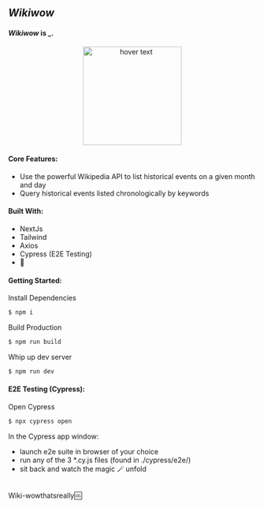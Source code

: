 ## _Wikiwow_

#### <em>**Wikiwow**</em> is \_.

<div align="center">
  <img
    src="https://i.gifer.com/F1Wp.gif"
    width="200"
    title="hover text">
</div>

#### Core Features:

-   Use the powerful Wikipedia API to list historical events on a given month and day
-   Query historical events listed chronologically by keywords

#### Built With:

-   NextJs
-   Tailwind
-   Axios
-   Cypress (E2E Testing)
-   💛

#### Getting Started:

Install Dependencies

```bash
$ npm i
```

Build Production

```bash
$ npm run build
```

Whip up dev server

```bash
$ npm run dev
```

#### E2E Testing (Cypress):

Open Cypress

```bash
$ npx cypress open
```

In the Cypress app window:

-   launch e2e suite in browser of your choice
-   run any of the 3 *.cy.js files (found in ./cypress/e2e/)
-   sit back and watch the magic 🪄 unfold

<br />
Wiki-wowthatsreally🆒
